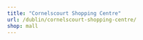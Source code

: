 ```yaml
---
title: "Cornelscourt Shopping Centre"
url: /dublin/cornelscourt-shopping-centre/
shop: mall
---
```

